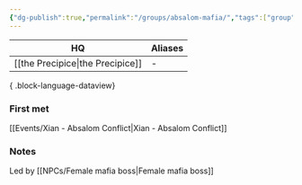 ```yaml
---
{"dg-publish":true,"permalink":"/groups/absalom-mafia/","tags":["group"],"dgShowBacklinks":true,"dgShowLocalGraph":true,"noteIcon":"group","created":"2024-01-09T00:23:43.893+01:00","updated":"2024-01-18T22:33:21.492+01:00"}
---
```


| HQ                | Aliases |
| ----------------- | ------- |
| [[the Precipice\|the Precipice]] | \-      |

{ .block-language-dataview}
### First met
[[Events/Xian - Absalom Conflict\|Xian - Absalom Conflict]]
### Notes
Led by [[NPCs/Female mafia boss\|Female mafia boss]]